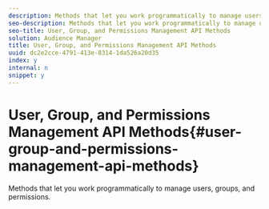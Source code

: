 ```yaml
---
description: Methods that let you work programmatically to manage users, groups, and permissions.
seo-description: Methods that let you work programmatically to manage users, groups, and permissions.
seo-title: User, Group, and Permissions Management API Methods
solution: Audience Manager
title: User, Group, and Permissions Management API Methods
uuid: dc2e2cce-4791-413e-8314-1da526a20d35
index: y
internal: n
snippet: y
---
```


# User, Group, and Permissions Management API Methods{#user-group-and-permissions-management-api-methods}

Methods that let you work programmatically to manage users, groups, and permissions.

<!-- 

c_rest_api_user_man.xml

 -->

